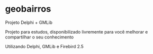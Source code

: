 # geobairros
Projeto Delphi + GMLib

Projeto para estudos, disponibilizado livremente para você melhorar e compartilhar
o seu conhecimento

Utilizando Delphi, GMLib e Firebird 2.5
